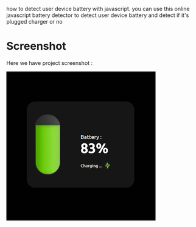 how to detect user device battery with javascript. you can use this online javascript battery detector to detect user device battery and detect if it's plugged charger or no

# Screenshot
Here we have project screenshot :

![screenshot](screenshot.jpg)
